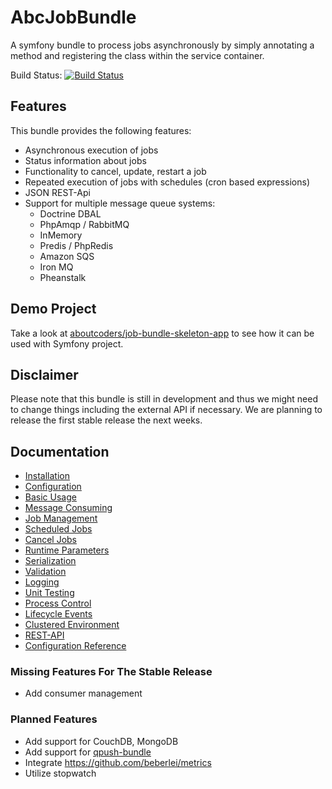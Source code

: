AbcJobBundle
============

A symfony bundle to process jobs asynchronously by simply annotating a method and registering the class within the service container.

Build Status: [![Build Status](https://travis-ci.org/aboutcoders/job-bundle.svg?branch=master)](https://travis-ci.org/aboutcoders/job-bundle)

## Features

This bundle provides the following features:

- Asynchronous execution of jobs
- Status information about jobs
- Functionality to cancel, update, restart a job
- Repeated execution of jobs with schedules (cron based expressions)
- JSON REST-Api
- Support for multiple message queue systems:
  - Doctrine DBAL
  - PhpAmqp / RabbitMQ
  - InMemory
  - Predis / PhpRedis
  - Amazon SQS
  - Iron MQ
  - Pheanstalk

## Demo Project
Take a look at [aboutcoders/job-bundle-skeleton-app](https://github.com/aboutcoders/job-bundle-skeleton-app) to see how it can be used with Symfony project.

## Disclaimer

Please note that this bundle is still in development and thus we might need to change things including the external API if necessary. We are planning to release the first stable release the next weeks.

## Documentation

- [Installation](https://github.com/aboutcoders/job-bundle/blob/master/Resources/docs/installation.md)
- [Configuration](https://github.com/aboutcoders/job-bundle/blob/master/Resources/docs/configuration.md)
- [Basic Usage](https://github.com/aboutcoders/job-bundle/blob/master/Resources/docs/basic-usage.md)
- [Message Consuming](https://github.com/aboutcoders/job-bundle/blob/master/Resources/docs/message-consuming.md)
- [Job Management](https://github.com/aboutcoders/job-bundle/blob/master/Resources/docs/job-management.md)
- [Scheduled Jobs](https://github.com/aboutcoders/job-bundle/blob/master/Resources/docs/scheduled-jobs.md)
- [Cancel Jobs](https://github.com/aboutcoders/job-bundle/blob/master/Resources/docs/cancel-jobs.md)
- [Runtime Parameters](https://github.com/aboutcoders/job-bundle/blob/master/Resources/docs/runtime-parameters.md)
- [Serialization](https://github.com/aboutcoders/job-bundle/blob/master/Resources/docs/serialization.md)
- [Validation](https://github.com/aboutcoders/job-bundle/blob/master/Resources/docs/validation.md)
- [Logging](https://github.com/aboutcoders/job-bundle/blob/master/Resources/docs/logging.md)
- [Unit Testing](https://github.com/aboutcoders/job-bundle/blob/master/Resources/docs/unit-testing.md)
- [Process Control](https://github.com/aboutcoders/job-bundle/blob/master/Resources/docs/process-control.md)
- [Lifecycle Events](https://github.com/aboutcoders/job-bundle/blob/master/Resources/docs/lifecycle-events.md)
- [Clustered Environment](https://github.com/aboutcoders/job-bundle/blob/master/Resources/docs/clustered-environment.md)
- [REST-API](https://github.com/aboutcoders/job-bundle/blob/master/Resources/docs/rest-api.md)
- [Configuration Reference](https://github.com/aboutcoders/job-bundle/blob/master/Resources/docs/configuration-reference.md)

### Missing Features For The Stable Release
- Add consumer management

### Planned Features

- Add support for CouchDB, MongoDB
- Add support for [qpush-bundle](https://www.google.de/webhp?q=qpushbundle)
- Integrate https://github.com/beberlei/metrics
- Utilize stopwatch
